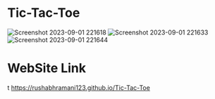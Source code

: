 # Tic-Tac-Toe
![Screenshot 2023-09-01 221618](https://github.com/RushabhRamani123/Tic-Tac-Toe/assets/129403338/93fa5064-15d8-4932-89bf-341c7eee93fb)
![Screenshot 2023-09-01 221633](https://github.com/RushabhRamani123/Tic-Tac-Toe/assets/129403338/92ebd593-ce7c-456f-ab94-7ab24f42da9e)
![Screenshot 2023-09-01 221644](https://github.com/RushabhRamani123/Tic-Tac-Toe/assets/129403338/baa84a6a-2912-4abe-be78-c3b66f16fa1f)
# WebSite Link 
t https://rushabhramani123.github.io/Tic-Tac-Toe



